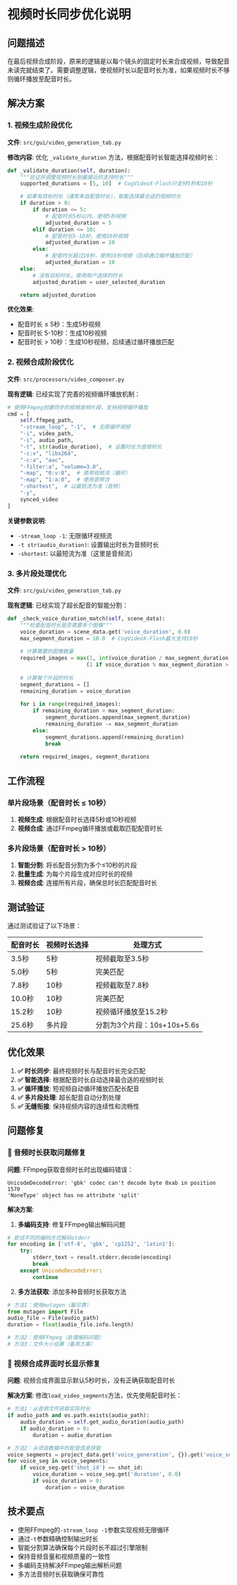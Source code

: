 # 视频时长同步优化说明

## 问题描述

在最后视频合成阶段，原来的逻辑是以每个镜头的固定时长来合成视频，导致配音未读完就结束了。需要调整逻辑，使视频时长以配音时长为准，如果视频时长不够则循环播放至配音时长。

## 解决方案

### 1. 视频生成阶段优化

**文件**: `src/gui/video_generation_tab.py`

**修改内容**: 优化 `_validate_duration` 方法，根据配音时长智能选择视频时长：

```python
def _validate_duration(self, duration):
    """验证并调整视频时长到最接近的支持时长"""
    supported_durations = [5, 10]  # CogVideoX-Flash只支持5秒和10秒

    # 如果有目标时长（通常来自配音时长），智能选择最合适的视频时长
    if duration > 0:
        if duration <= 5:
            # 配音时长5秒以内，使用5秒视频
            adjusted_duration = 5
        elif duration <= 10:
            # 配音时长5-10秒，使用10秒视频
            adjusted_duration = 10
        else:
            # 配音时长超过10秒，使用10秒视频（后续通过循环播放匹配）
            adjusted_duration = 10
    else:
        # 没有目标时长，使用用户选择的时长
        adjusted_duration = user_selected_duration

    return adjusted_duration
```

**优化效果**:
- 配音时长 ≤ 5秒：生成5秒视频
- 配音时长 5-10秒：生成10秒视频
- 配音时长 > 10秒：生成10秒视频，后续通过循环播放匹配

### 2. 视频合成阶段优化

**文件**: `src/processors/video_composer.py`

**现有逻辑**: 已经实现了完善的视频循环播放机制：

```python
# 使用FFmpeg创建同步的视频音频片段，支持视频循环播放
cmd = [
    self.ffmpeg_path,
    "-stream_loop", "-1",  # 无限循环视频
    "-i", video_path,
    "-i", audio_path,
    "-t", str(audio_duration),  # 设置时长为音频时长
    "-c:v", "libx264",
    "-c:a", "aac",
    "-filter:a", "volume=3.0",
    "-map", "0:v:0",  # 使用视频流（循环）
    "-map", "1:a:0",  # 使用音频流
    "-shortest",  # 以最短流为准（音频）
    "-y",
    synced_video
]
```

**关键参数说明**:
- `-stream_loop -1`: 无限循环视频流
- `-t str(audio_duration)`: 设置输出时长为音频时长
- `-shortest`: 以最短流为准（这里是音频流）

### 3. 多片段处理优化

**文件**: `src/gui/video_generation_tab.py`

**现有逻辑**: 已经实现了超长配音的智能分割：

```python
def _check_voice_duration_match(self, scene_data):
    """检查配音时长是否需要多个图像"""
    voice_duration = scene_data.get('voice_duration', 0.0)
    max_segment_duration = 10.0  # CogVideoX-Flash最大支持10秒
    
    # 计算需要的图像数量
    required_images = max(1, int(voice_duration / max_segment_duration) + 
                         (1 if voice_duration % max_segment_duration > 0 else 0))
    
    # 计算每个片段的时长
    segment_durations = []
    remaining_duration = voice_duration
    
    for i in range(required_images):
        if remaining_duration > max_segment_duration:
            segment_durations.append(max_segment_duration)
            remaining_duration -= max_segment_duration
        else:
            segment_durations.append(remaining_duration)
            break
    
    return required_images, segment_durations
```

## 工作流程

### 单片段场景（配音时长 ≤ 10秒）

1. **视频生成**: 根据配音时长选择5秒或10秒视频
2. **视频合成**: 通过FFmpeg循环播放或截取匹配配音时长

### 多片段场景（配音时长 > 10秒）

1. **智能分割**: 将长配音分割为多个≤10秒的片段
2. **批量生成**: 为每个片段生成对应时长的视频
3. **视频合成**: 连接所有片段，确保总时长匹配配音时长

## 测试验证

通过测试验证了以下场景：

| 配音时长 | 视频时长选择 | 处理方式 |
|---------|-------------|----------|
| 3.5秒   | 5秒         | 视频截取至3.5秒 |
| 5.0秒   | 5秒         | 完美匹配 |
| 7.8秒   | 10秒        | 视频截取至7.8秒 |
| 10.0秒  | 10秒        | 完美匹配 |
| 15.2秒  | 10秒        | 视频循环播放至15.2秒 |
| 25.6秒  | 多片段      | 分割为3个片段：10s+10s+5.6s |

## 优化效果

1. **✅ 时长同步**: 最终视频时长与配音时长完全匹配
2. **✅ 智能选择**: 根据配音时长自动选择最合适的视频时长
3. **✅ 循环播放**: 短视频自动循环播放匹配长配音
4. **✅ 多片段处理**: 超长配音自动分割处理
5. **✅ 无缝衔接**: 保持视频内容的连续性和流畅性

## 问题修复

### 🔧 音频时长获取问题修复

**问题**: FFmpeg获取音频时长时出现编码错误：
```
UnicodeDecodeError: 'gbk' codec can't decode byte 0xab in position 1570
'NoneType' object has no attribute 'split'
```

**解决方案**:

1. **多编码支持**: 修复FFmpeg输出解码问题
```python
# 尝试不同的编码方式解码stderr
for encoding in ['utf-8', 'gbk', 'cp1252', 'latin1']:
    try:
        stderr_text = result.stderr.decode(encoding)
        break
    except UnicodeDecodeError:
        continue
```

2. **多方法获取**: 添加多种音频时长获取方法
```python
# 方法1：使用mutagen（最可靠）
from mutagen import File
audio_file = File(audio_path)
duration = float(audio_file.info.length)

# 方法2：使用FFmpeg（处理编码问题）
# 方法3：文件大小估算（备用方案）
```

### 🔧 视频合成界面时长显示修复

**问题**: 视频合成界面显示默认5秒时长，没有正确获取配音时长

**解决方案**: 修改`load_video_segments`方法，优先使用配音时长：

```python
# 方法1：从音频文件获取实际时长
if audio_path and os.path.exists(audio_path):
    audio_duration = self.get_audio_duration(audio_path)
    if audio_duration > 0:
        duration = audio_duration

# 方法2：从项目数据中的配音信息获取
voice_segments = project_data.get('voice_generation', {}).get('voice_segments', [])
for voice_seg in voice_segments:
    if voice_seg.get('shot_id') == shot_id:
        voice_duration = voice_seg.get('duration', 0.0)
        if voice_duration > 0:
            duration = voice_duration
```

## 技术要点

- 使用FFmpeg的`-stream_loop -1`参数实现视频无限循环
- 通过`-t`参数精确控制输出时长
- 智能分割算法确保每个片段时长不超过引擎限制
- 保持音频音量和视频质量的一致性
- 多编码支持解决FFmpeg输出解析问题
- 多方法音频时长获取确保可靠性

